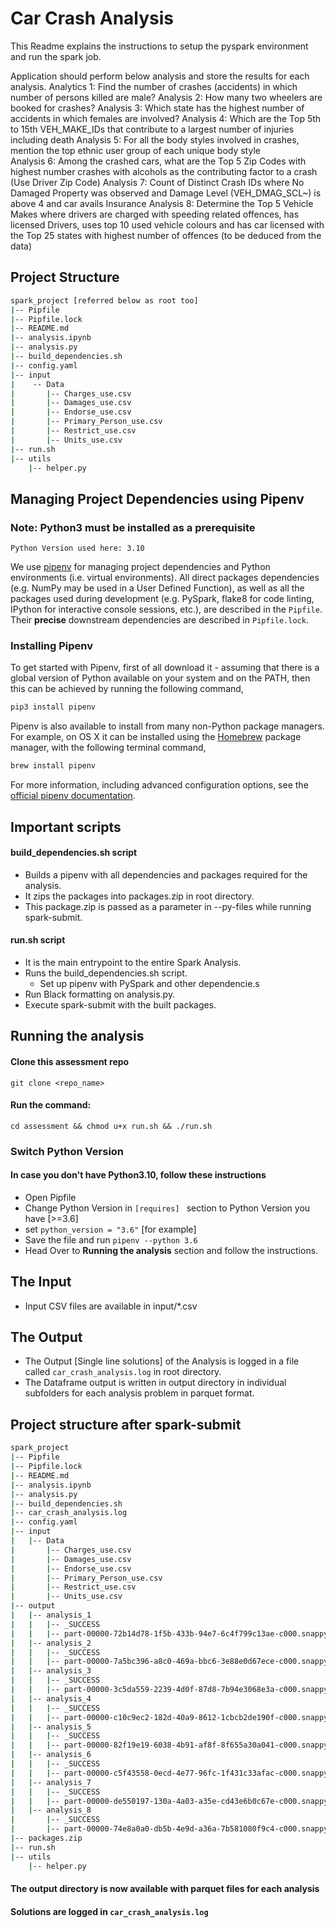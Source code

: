 # Car Crash Analysis

This Readme explains the instructions to setup the pyspark environment and run the spark job.

Application should perform below analysis and store the results for each analysis.
Analytics 1: Find the number of crashes (accidents) in which number of persons killed are male?
Analysis 2: How many two wheelers are booked for crashes? 
Analysis 3: Which state has the highest number of accidents in which females are involved? 
Analysis 4: Which are the Top 5th to 15th VEH_MAKE_IDs that contribute to a largest number of injuries including death
Analysis 5: For all the body styles involved in crashes, mention the top ethnic user group of each unique body style  
Analysis 6: Among the crashed cars, what are the Top 5 Zip Codes with highest number crashes with alcohols as the contributing factor to a crash (Use Driver Zip Code)
Analysis 7: Count of Distinct Crash IDs where No Damaged Property was observed and Damage Level (VEH_DMAG_SCL~) is above 4 and car avails Insurance
Analysis 8: Determine the Top 5 Vehicle Makes where drivers are charged with speeding related offences, has licensed Drivers, uses top 10 used vehicle colours and has car licensed with the Top 25 states with highest number of offences (to be deduced from the data)


## Project Structure

```bash
spark_project [referred below as root too]
|-- Pipfile
|-- Pipfile.lock
|-- README.md
|-- analysis.ipynb
|-- analysis.py
|-- build_dependencies.sh
|-- config.yaml
|-- input
|    -- Data
|       |-- Charges_use.csv
|       |-- Damages_use.csv
|       |-- Endorse_use.csv
|       |-- Primary_Person_use.csv
|       |-- Restrict_use.csv
|       |-- Units_use.csv
|-- run.sh
|-- utils
    |-- helper.py
```

## Managing Project Dependencies using Pipenv
### Note: Python3 must be installed as a prerequisite
    Python Version used here: 3.10


We use [pipenv](https://docs.pipenv.org) for managing project dependencies and Python environments (i.e. virtual environments). All direct packages dependencies (e.g. NumPy may be used in a User Defined Function), as well as all the packages used during development (e.g. PySpark, flake8 for code linting, IPython for interactive console sessions, etc.), are described in the `Pipfile`. Their **precise** downstream dependencies are described in `Pipfile.lock`.

### Installing Pipenv

To get started with Pipenv, first of all download it - assuming that there is a global version of Python available on your system and on the PATH, then this can be achieved by running the following command,

```bash
pip3 install pipenv
```

Pipenv is also available to install from many non-Python package managers. For example, on OS X it can be installed using the [Homebrew](https://brew.sh) package manager, with the following terminal command,

```bash
brew install pipenv
```

For more information, including advanced configuration options, see the [official pipenv documentation](https://docs.pipenv.org).


## Important scripts 

#### build_dependencies.sh script
* Builds a pipenv with all dependencies and packages required for the analysis.
* It zips the packages into packages.zip in root directory.
* This package.zip is passed as a parameter in --py-files while running spark-submit.

#### run.sh script 
* It is the main entrypoint to the entire Spark Analysis.
* Runs the build_dependencies.sh script.
  * Set up pipenv with PySpark and other dependencie.s
* Run Black formatting on analysis.py.
* Execute spark-submit with the built packages.

## Running the analysis
#### Clone this assessment repo
```git clone <repo_name>```
#### Run the command:
```cd assessment && chmod u+x run.sh && ./run.sh```

### Switch Python Version
#### In case you don't have Python3.10, follow these instructions
* Open Pipfile
* Change Python Version in ```[requires] ``` section
to Python Version you have [>=3.6] 
* set ```python_version = "3.6"``` [for example]
* Save the file and run ```pipenv --python 3.6```
* Head Over to **Running the analysis** section and follow the instructions.

## The Input
* Input CSV files are available in input/*.csv 

## The Output
* The Output [Single line solutions] of the Analysis is logged in a file called `car_crash_analysis.log` in root directory.
* The Dataframe output is written in output directory in individual subfolders for each analysis problem in parquet format.


## Project structure after spark-submit
```bash
spark_project
|-- Pipfile
|-- Pipfile.lock
|-- README.md
|-- analysis.ipynb
|-- analysis.py
|-- build_dependencies.sh
|-- car_crash_analysis.log
|-- config.yaml
|-- input
|   |-- Data
|       |-- Charges_use.csv
|       |-- Damages_use.csv
|       |-- Endorse_use.csv
|       |-- Primary_Person_use.csv
|       |-- Restrict_use.csv
|       |-- Units_use.csv
|-- output
|   |-- analysis_1
|   |   |-- _SUCCESS
|   |   |-- part-00000-72b14d78-1f5b-433b-94e7-6c4f799c13ae-c000.snappy.parquet
|   |-- analysis_2
|   |   |-- _SUCCESS
|   |   |-- part-00000-7a5bc396-a8c0-469a-bbc6-3e88e0d67ece-c000.snappy.parquet
|   |-- analysis_3
|   |   |-- _SUCCESS
|   |   |-- part-00000-3c5da559-2239-4d0f-87d8-7b94e3068e3a-c000.snappy.parquet
|   |-- analysis_4
|   |   |-- _SUCCESS
|   |   |-- part-00000-c10c9ec2-182d-40a9-8612-1cbcb2de190f-c000.snappy.parquet
|   |-- analysis_5
|   |   |-- _SUCCESS
|   |   |-- part-00000-82f19e19-6038-4b91-af8f-8f655a30a041-c000.snappy.parquet
|   |-- analysis_6
|   |   |-- _SUCCESS
|   |   |-- part-00000-c5f43558-0ecd-4e77-96fc-1f431c33afac-c000.snappy.parquet
|   |-- analysis_7
|   |   |-- _SUCCESS
|   |   |-- part-00000-de550197-130a-4a03-a35e-cd43e6b0c67e-c000.snappy.parquet
|   |-- analysis_8
|       |-- _SUCCESS
|       |-- part-00000-74e8a0a0-db5b-4e9d-a36a-7b581080f9c4-c000.snappy.parquet
|-- packages.zip
|-- run.sh
|-- utils
    |-- helper.py
```

#### The output directory is now available with parquet files for each analysis
#### Solutions are logged in `car_crash_analysis.log`

